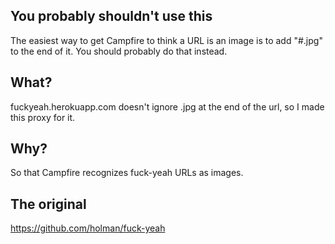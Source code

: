 ## You probably shouldn't use this
The easiest way to get Campfire to think a URL is an image is to add "#.jpg" to
the end of it. You should probably do that instead.

## What?
fuckyeah.herokuapp.com doesn't ignore .jpg at the end of the url, so I made this
proxy for it.

## Why?
So that Campfire recognizes fuck-yeah URLs as images.

## The original
https://github.com/holman/fuck-yeah
